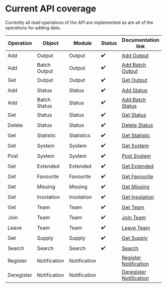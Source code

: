 # Current API coverage

Currently all read operations of the API are implemented as are all of the operations for adding data.

| Operation  | Object       | Module            | Status             | Documentation link      |
|------------|--------------|-------------------|--------------------|-------------------------|
| Add        | Output       | Output            | :heavy_check_mark: | [Add Output](https://pvoutput.org/help.html#api-addoutput) |
| Add        | Batch Output | Output            | :heavy_check_mark: | [Add Batch Output](https://pvoutput.org/help.html#api-addbatchoutput) |
| Get        | Output       | Output            | :heavy_check_mark: | [Get Output](https://pvoutput.org/help.html#api-getoutput) |
| Add        | Status       | Status            | :heavy_check_mark: | [Add Status](https://pvoutput.org/help.html#api-addstatus) |
| Add        | Batch Status | Status            | :heavy_check_mark: | [Add Batch Status](https://pvoutput.org/help.html#api-addbatchstatus) |
| Get        | Status       | Status            | :heavy_check_mark: | [Get Status](https://pvoutput.org/help.html#api-getstatus) |
| Delete     | Status       | Status            | :heavy_check_mark: | [Delete Status](https://pvoutput.org/help.html#api-deletestatus) |
| Get        | Statistic    | Statistics        | :heavy_check_mark: | [Get Statistic](https://pvoutput.org/help.html#api-getstatistic) |
| Get        | System       | System            | :heavy_check_mark: | [Get System](https://pvoutput.org/help.html#api-getsystem) |
| Post       | System       | System            | :heavy_check_mark: | [Post System](https://pvoutput.org/help.html#api-postsystem) |
| Get        | Extended     | Extended          | :heavy_check_mark: | [Get Extended](https://pvoutput.org/help.html#api-getextended) |
| Get        | Favourite    | Favourite         | :heavy_check_mark: | [Get Favourite](https://pvoutput.org/help.html#api-getfavourite) |
| Get        | Missing      | Missing           | :heavy_check_mark: | [Get Missing](https://pvoutput.org/help.html#api-getmissing) |
| Get        | Insolation   | Insolation        | :heavy_check_mark: | [Get Insolation](https://pvoutput.org/help.html#api-getinsolation) |
| Get        | Team         | Team              | :heavy_check_mark: | [Get Team](https://pvoutput.org/help.html#api-getteam) |
| Join       | Team         | Team              | :heavy_check_mark: | [Join Team](https://pvoutput.org/help.html#api-jointeam) |
| Leave      | Team         | Team              | :heavy_check_mark: | [Leave Team](https://pvoutput.org/help.html#api-leaveteam) |
| Get        | Supply       | Supply            | :heavy_check_mark: | [Get Supply](https://pvoutput.org/help.html#api-getsupply) |
| Search     | Search       | Search            | :heavy_check_mark: | [Search](https://pvoutput.org/help.html#api-search) |
| Register   | Notification | Notification      |                    | [Register Notification](https://pvoutput.org/help.html#api-registernotification) |
| Deregister | Notification | Notification      |                    | [Deregister Notification](https://pvoutput.org/help.html#api-deregisternotification) |
